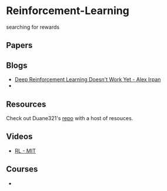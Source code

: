# Reinforcement-Learning
searching for rewards

## Papers


## Blogs

- [Deep Reinforcement Learning Doesn't Work Yet - Alex Irpan](https://www.alexirpan.com/2018/02/14/rl-hard.html)
- 


## Resources 

Check out Duane321's [repo](https://github.com/Duane321/reinforcement-learning-resources) with a host of resouces. 


## Videos

- [RL - MIT](https://www.youtube.com/watch?v=to-lHJfK4pw)


## Courses

- 
